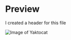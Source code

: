 # Preview

I created a header for this file

![Image of Yaktocat](https://octodex.github.com/images/yaktocat.png)
